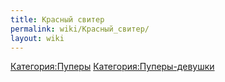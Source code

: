 ```yaml
---
title: Красный свитер
permalink: wiki/Красный_свитер/
layout: wiki
---
```


[Категория:Пуперы](Категория:Пуперы "wikilink")
[Категория:Пуперы-девушки](Категория:Пуперы-девушки "wikilink")

